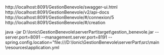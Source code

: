 
http://localhost:8091/GestionBenevole/swagger-ui.html
http://localhost:8091/GestionBenevole/v2/api-docs
http://localhost:8091/GestionBenevole/#/connexion/5
http://localhost:8091/GestionBenevole/#/creation

java -jar D:\Ionic\GestionBenevole\serverPart\target\gestion_benevole.jar --server.port=8091 --management.server.port=8191 --spring.config.location="file:///D:\Ionic\GestionBenevole\serverPart\src\main\resources\application.yml
